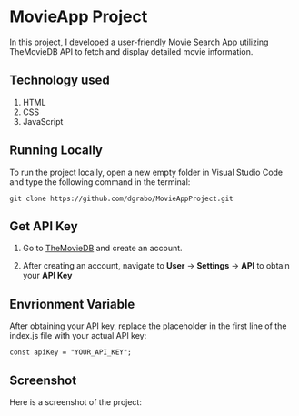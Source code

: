 # MovieApp Project

 In this project, I developed a user-friendly Movie Search App utilizing TheMovieDB API to fetch and display detailed movie information.

## Technology used

1. HTML
2. CSS
3. JavaScript
## Running Locally

To run the project locally, open a new empty folder in Visual Studio Code and type the following command in the terminal: 

`git clone https://github.com/dgrabo/MovieAppProject.git`
## Get API Key

1. Go to [TheMovieDB](https://www.themoviedb.org/) and create an account.

2. After creating an account, navigate to **User** -> **Settings** -> **API** to obtain your **API Key**



## Envrionment Variable

After obtaining your API key, replace the placeholder in the first line of the index.js file with your actual API key:

`const apiKey = "YOUR_API_KEY";`

## Screenshot
Here is a screenshot of the project:
